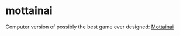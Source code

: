 # mottainai

Computer version of possibly the best game ever designed: [Mottainai](https://boardgamegeek.com/boardgame/175199/mottainai)
